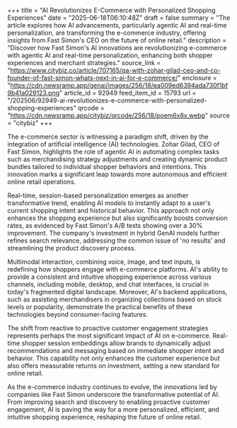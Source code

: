 +++
title = "AI Revolutionizes E-Commerce with Personalized Shopping Experiences"
date = "2025-06-18T06:10:48Z"
draft = false
summary = "The article explores how AI advancements, particularly agentic AI and real-time personalization, are transforming the e-commerce industry, offering insights from Fast Simon's CEO on the future of online retail."
description = "Discover how Fast Simon's AI innovations are revolutionizing e-commerce with agentic AI and real-time personalization, enhancing both shopper experiences and merchant strategies."
source_link = "https://www.citybiz.co/article/707165/qa-with-zohar-gilad-ceo-and-co-founder-of-fast-simon-whats-next-in-ai-for-e-commerce/"
enclosure = "https://cdn.newsramp.app/genai/images/256/18/ea009ed6394ada730f1bf9b41a029123.png"
article_id = 92949
feed_item_id = 15793
url = "/202506/92949-ai-revolutionizes-e-commerce-with-personalized-shopping-experiences"
qrcode = "https://cdn.newsramp.app/citybiz/qrcode/256/18/poem6x8x.webp"
source = "citybiz"
+++

<p>The e-commerce sector is witnessing a paradigm shift, driven by the integration of artificial intelligence (AI) technologies. Zohar Gilad, CEO of Fast Simon, highlights the role of agentic AI in automating complex tasks such as merchandising strategy adjustments and creating dynamic product bundles tailored to individual shopper behaviors and intentions. This innovation marks a significant leap towards more autonomous and efficient online retail operations.</p><p>Real-time, session-based personalization emerges as another transformative trend, enabling AI models to instantly adapt to a user's current shopping intent and historical behavior. This approach not only enhances the shopping experience but also significantly boosts conversion rates, as evidenced by Fast Simon's A/B tests showing over a 30% improvement. The company's investment in hybrid GenAI models further refines search relevance, addressing the common issue of 'no results' and streamlining the product discovery process.</p><p>Multimodal interaction, combining voice, image, and text inputs, is redefining how shoppers engage with e-commerce platforms. AI's ability to provide a consistent and intuitive shopping experience across various channels, including mobile, desktop, and chat interfaces, is crucial in today's fragmented digital landscape. Moreover, AI's backend applications, such as assisting merchandisers in organizing collections based on stock levels or popularity, demonstrate the practical benefits of these technologies beyond consumer-facing features.</p><p>The shift from reactive to proactive customer engagement strategies represents perhaps the most significant impact of AI on e-commerce. Real-time shopper session embeddings allow brands to dynamically adjust recommendations and messaging based on immediate shopper intent and behavior. This capability not only enhances the customer experience but also offers measurable returns on investment, setting a new standard for online retail.</p><p>As the e-commerce industry continues to evolve, the innovations led by companies like Fast Simon underscore the transformative potential of AI. From improving search and discovery to enabling proactive customer engagement, AI is paving the way for a more personalized, efficient, and intuitive shopping experience, reshaping the future of online retail.</p>